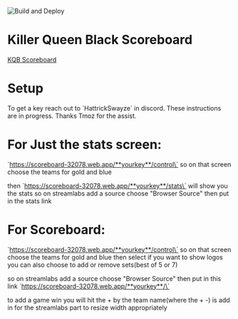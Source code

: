 ![Build and Deploy](https://github.com/eisenivan/kqb-scoreboard/workflows/CI/badge.svg?branch=master)

# Killer Queen Black Scoreboard

[KQB Scoreboard](https://scoreboard-32078.web.app/)

# Setup

To get a key reach out to \`HattrickSwayze\` in discord. These instructions are in progress. Thanks Tmoz for the assist.

# For Just the stats screen:

\`https://scoreboard-32078.web.app/**yourkey**/control\`
so on that screen choose the teams for gold and blue

then \`https://scoreboard-32078.web.app/**yourkey**/stats\` will show you the stats
so on streamlabs add a source choose "Browser Source" then put in the stats link

# For Scoreboard:

\`https://scoreboard-32078.web.app/**yourkey**/control\`
so on that screen choose the teams for gold and blue
then select if you want to show logos you can also choose to add or remove sets(best of 5 or 7)

so on streamlabs add a source choose "Browser Source" then put in this link
\`https://scoreboard-32078.web.app/**yourkey**/\`

to add a game win you will hit the + by the team name(where the + -) is
add in for the streamlabs part to resize width appropriately